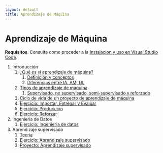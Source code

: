 ```yaml
---
layout: default
title: Aprendizaje de Máquina
---
```

# Aprendizaje de Máquina

**Requisitos**. Consulta como proceder a la [Instalacion y uso en Visual Studio Code](/curso/python/instalacion_y_uso).

1. Introducción
   1. [¿Qué es el aprendizaje de máquina?](definicion_conceptos)
      1. [Definición y conceptos](definicion_conceptos)
      1. [Diferencias entre IA, AM, DL](diferencias_ia_am_dl)
   1. [Tipos de aprendizaje de máquina](supervisado_no-supervisado_semi-supervizado_refuerzo)
      1. [Supervisado, no supervisado, semi-supervisado y reforzado](supervisado_no-supervisado_semi-supervizado_reforzado)
   1. [Ciclo de vida de un proyecto de aprendizaje de máquina](ciclo_proyecto_am)
   1. [Ejercicio: Importar, Entrenar y Evaluar](importar_entrenar_evaluar)
   1. [Ejercicio: Produccion](produccion)
   1. [Ejercicio: Reforzar](reforzar)
1. Ingeniería de Datos
   1. [Ejercicio: Ingeniería de datos](ingenieria_datos)
1. Aprendizaje supervisado
   1. [Teoria](teoria_aprendizaje_supervizado)
   1. [Ejercicio: Aprendizaje supervisado](aprendizaje_supervizado)
   1. [Proyecto: Aprendizaje supervisado](practica_aprendizaje_supervizado)

